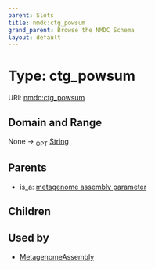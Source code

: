 ```yaml
---
parent: Slots
title: nmdc:ctg_powsum
grand_parent: Browse the NMDC Schema
layout: default
---
```


# Type: ctg_powsum




URI: [nmdc:ctg_powsum](https://microbiomedata/meta/ctg_powsum)

## Domain and Range

None ->  <sub>OPT</sub> [String](types/String.md)

## Parents

 *  is_a: [metagenome assembly parameter](metagenome_assembly_parameter.md)

## Children


## Used by

 * [MetagenomeAssembly](MetagenomeAssembly.md)
